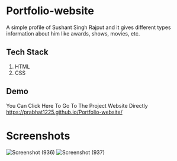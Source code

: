 # Portfolio-website
A simple profile of Sushant Singh Rajput and it gives different types information about him like awards, shows, movies, etc.

## Tech Stack
1. HTML  
2. CSS  

## Demo
You Can Click Here To Go To The Project Website Directly  https://prabhat1225.github.io/Portfolio-website/

# Screenshots
![Screenshot (936)](https://github.com/Prabhat1225/Portfolio-website/assets/107301804/529ff7f9-cf58-4e1e-af66-f42b2521b739)
![Screenshot (937)](https://github.com/Prabhat1225/Portfolio-website/assets/107301804/b3b6696a-f243-47d9-809d-0d0e6bd7164a)

